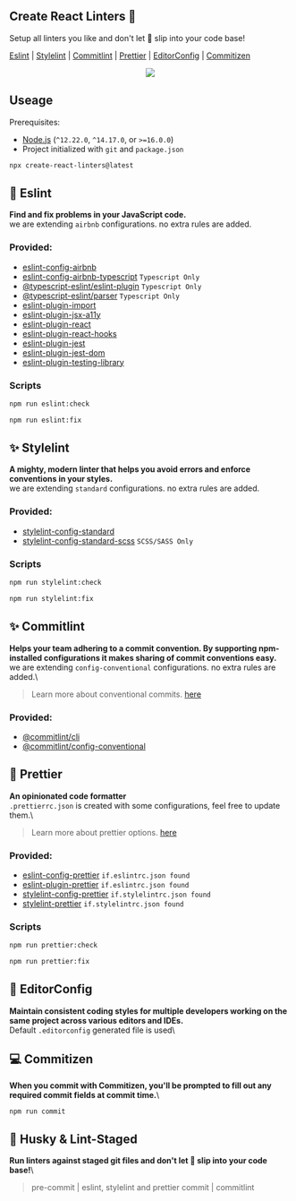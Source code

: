 ## Create React Linters 🚀
Setup all linters you like and don't let 💩 slip into your code base!

[Eslint](https://eslint.org/) 
| [Stylelint](https://stylelint.io/)
| [Commitlint](https://commitlint.js.org/#/)
| [Prettier](https://prettier.io/)
| [EditorConfig](https://editorconfig.org/)
| [Commitizen](https://www.npmjs.com/package/commitizen)


<p align="center">
  <img src="https://user-images.githubusercontent.com/52167824/150801732-025d68f8-6c70-482f-b1b3-a8042e3fcdb1.PNG">
</p>

## Useage
Prerequisites:
 - [Node.js](https://nodejs.org/) (`^12.22.0`, `^14.17.0`, or `>=16.0.0`)
 - Project initialized with `git` and `package.json`

```sh
npx create-react-linters@latest
```
## 🎯 Eslint
**Find and fix problems in your JavaScript code.**\
we are extending `airbnb` configurations. no extra rules are added.
### Provided:
- [eslint-config-airbnb](https://www.npmjs.com/package/eslint-config-airbnb)
- [eslint-config-airbnb-typescript](https://www.npmjs.com/package/eslint-config-airbnb-typescript) `Typescript Only`
- [@typescript-eslint/eslint-plugin](https://www.npmjs.com/package/@typescript-eslint/eslint-plugin) `Typescript Only`
- [@typescript-eslint/parser](https://www.npmjs.com/package/@typescript-eslint/parser) `Typescript Only`
- [eslint-plugin-import](https://www.npmjs.com/package/eslint-plugin-import)
- [eslint-plugin-jsx-a11y](https://www.npmjs.com/package/eslint-plugin-jsx-a11y)
- [eslint-plugin-react](https://www.npmjs.com/package/eslint-plugin-react)
- [eslint-plugin-react-hooks](https://www.npmjs.com/package/eslint-plugin-react-hooks)
- [eslint-plugin-jest](https://www.npmjs.com/package/eslint-plugin-jest)
- [eslint-plugin-jest-dom](https://www.npmjs.com/package/eslint-plugin-jest-dom)
- [eslint-plugin-testing-library](https://www.npmjs.com/package/eslint-plugin-testing-library)

### Scripts
```sh
npm run eslint:check
```
```sh
npm run eslint:fix
```


## ✨ Stylelint
**A mighty, modern linter that helps you avoid errors and enforce conventions in your styles.**\
we are extending `standard` configurations. no extra rules are added.

### Provided:
- [stylelint-config-standard](https://www.npmjs.com/package/stylelint-config-standard)
- [stylelint-config-standard-scss](https://www.npmjs.com/package/stylelint-config-standard-scss) `SCSS/SASS Only`

### Scripts
```sh
npm run stylelint:check
```
```sh
npm run stylelint:fix
```


## ✨ Commitlint
**Helps your team adhering to a commit convention. By supporting npm-installed configurations it makes sharing of commit conventions easy.**\
we are extending `config-conventional` configurations. no extra rules are added.\

> Learn more about conventional commits. [here](https://www.conventionalcommits.org/)

### Provided:
- [@commitlint/cli](https://www.npmjs.com/package/@commitlint/cli)
- [@commitlint/config-conventional](https://www.npmjs.com/package/@commitlint/config-conventional) 

## 💄 Prettier
**An opinionated code formatter**\
`.prettierrc.json` is created with some configurations, feel free to update them.\

> Learn more about prettier options. [here](https://prettier.io/docs/en/options.html)

### Provided:
- [eslint-config-prettier](https://github.com/prettier/eslint-config-prettier) `if.eslintrc.json found`
- [eslint-plugin-prettier](https://www.npmjs.com/package/eslint-plugin-prettier) `if.eslintrc.json found`
- [stylelint-config-prettier](https://www.npmjs.com/package/stylelint-config-prettier) `if.stylelintrc.json found`
- [stylelint-prettier](https://www.npmjs.com/package/stylelint-prettier) `if.stylelintrc.json found`

### Scripts
```sh
npm run prettier:check
```
```sh
npm run prettier:fix
```


## 📃 EditorConfig
**Maintain consistent coding styles for multiple developers working on the same project across various editors and IDEs.**\
Default `.editorconfig` generated file is used\


## 💻 Commitizen
**When you commit with Commitizen, you'll be prompted to fill out any required commit fields at commit time.**\
```sh
npm run commit
```

## 🐶 Husky & Lint-Staged
**Run linters against staged git files and don't let  💩  slip into your code base!**\
> pre-commit | eslint, stylelint and prettier
> commit | commitlint
